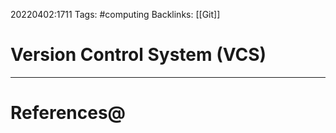 20220402:1711
Tags: #computing 
Backlinks: [[Git]]
# Version Control System (VCS)




---
# References@
